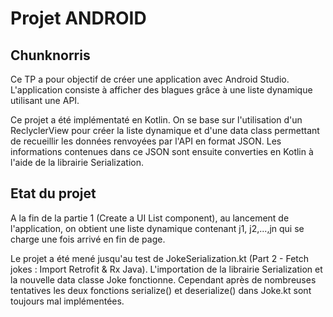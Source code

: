 Projet ANDROID 
=============

## Chunknorris
Ce TP a pour objectif de créer une application avec Android Studio. L'application consiste à afficher des blagues grâce à une liste dynamique utilisant une API. 

Ce projet a été implémentaté en Kotlin. On se base sur l'utilisation d'un ReclyclerView pour créer la liste dynamique et d'une data class permettant de recueillir les données renvoyées par l'API en format JSON. Les informations contenues dans ce JSON sont ensuite converties en Kotlin à l'aide de la librairie Serialization.

## Etat du projet
A la fin de la partie 1 (Create a UI List component), au lancement de l'application, on obtient une liste dynamique contenant j1, j2,...,jn qui se charge une fois arrivé en fin de page.

Le projet a été mené jusqu'au test de JokeSerialization.kt (Part 2 - Fetch jokes : Import Retrofit & Rx Java).
L'importation de la librairie Serialization et la nouvelle data classe Joke  fonctionne. Cependant après de nombreuses tentatives les deux fonctions serialize() et deserialize() dans Joke.kt sont toujours mal implémentées.

